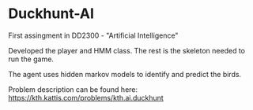 # Duckhunt-AI

First assingment in DD2300 - "Artificial Intelligence"

Developed the player and HMM class. The rest is the skeleton needed to run the game.

The agent uses hidden markov models to identify and predict the birds.

Problem description can be found here: https://kth.kattis.com/problems/kth.ai.duckhunt
